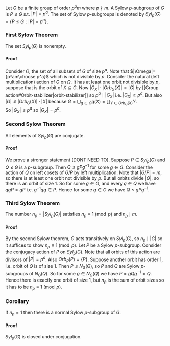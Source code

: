 Let $G$ be a finite group of order $p^am$ where $p \nmid m$. 
A Sylow $p$-subgroup of $G$ is $P\leq G$ s.t. $|P|=p^a$. 
The set of Sylow $p$-subgroups is denoted by $Syl_p(G)=\{P\leq G: |P|=p^a\}$. 
### First Sylow Theorem
The set $Syl_p(G)$ is nonempty.
#### Proof
Consider $\Omega$, the set of all subsets of $G$ of size $p^a$. 
Note that $|\Omega|={p^am\choose p^a}$ which is not divisible by $p$. 
Consider the natural (left multiplication) action of $G$ on $\Omega$.
It has at least one orbit not divisible by $p$, suppose that is the orbit of $X\subseteq G$. 
Now $|G_X|\cdot |Orb_G(X)|=|G|$ by [[Group action#Orbit-stabilizer|orbit-stabilizer]] so $p^a\mid |G_X|$ i.e. $|G_X|\geq p^a$. 
But also $|G|\leq |Orb_G(X)|\cdot |X|$ because $G=\bigcup_{g\in G} g(X)=\bigcup_{Y\in Orb_G(X)}Y$.  
So $|G_X|\leq p^a$ so $|G_X|=p^a$. 
### Second Sylow Theorem
All elements of $Syl_p(G)$ are conjugate. 
#### Proof
We prove a stronger statement (DONT NEED TO). 
Suppose $P\in Syl_p(G)$ and $Q\leq G$ is a $p$-subgroup. 
Then $Q\leq gPg^{-1}$ for some $g\in G$. 
Consider the action of $Q$ on left cosets of $G/P$ by left multiplication. 
Note that $|G/P|=m$, so there is at least one orbit not divisible by $p$. 
But all orbits divide $|Q|$, so there is an orbit of size $1$. 
So for some $g\in G$, and every $q\in Q$ we have $qgP=gP$ i.e. $g^{-1}qg\in P$. 
Hence for some $g\in G$ we have $Q\leq gPg^{-1}$. 
### Third Sylow Theorem
The number $n_p=|Syl_p(G)|$ satisfies $n_p\equiv 1\pmod{p}$ and $n_p\mid m$.
#### Proof
By the second Sylow theorem, $G$ acts transitively on $Syl_p(G)$, 
so $n_p\mid |G|$ so it suffices to show $n_p\equiv 1\pmod p$. 
Let $P$ be a Sylow $p$-subgroup. 
Consider the conjugacy action of $P$ on $Syl_p(G)$. 
Note that all orbits of this action are divisors of $|P|=p^a$. 
Also $Orb_P(P)=\{P\}$. 
Suppose another orbit has order 1, i.e. orbit of $Q$ is of size 1. 
Then $P\leq N_G(Q)$, so $P$ and $Q$ are Sylow $p$-subgroups of $N_G(Q)$. 
So for some $g\in N_G(Q)$ we have $P=gQg^{-1}=Q$. 
Hence there is exactly one orbit of size $1$, 
but $n_p$ is the sum of orbit sizes so it has to be $n_p\equiv 1\pmod p$.
### Corollary
If $n_p=1$ then there is a normal Sylow $p$-subgroup of $G$.
#### Proof
$Syl_p(G)$ is closed under conjugation.
